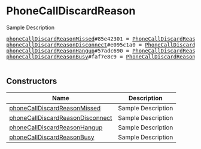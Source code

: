 # PhoneCallDiscardReason

Sample Description

<pre>
<a href="../constructor/phoneCallDiscardReasonMissed">phoneCallDiscardReasonMissed</a>#85e42301 = <a href="../type/PhoneCallDiscardReason.md">PhoneCallDiscardReason</a>;
<a href="../constructor/phoneCallDiscardReasonDisconnect">phoneCallDiscardReasonDisconnect</a>#e095c1a0 = <a href="../type/PhoneCallDiscardReason.md">PhoneCallDiscardReason</a>;
<a href="../constructor/phoneCallDiscardReasonHangup">phoneCallDiscardReasonHangup</a>#57adc690 = <a href="../type/PhoneCallDiscardReason.md">PhoneCallDiscardReason</a>;
<a href="../constructor/phoneCallDiscardReasonBusy">phoneCallDiscardReasonBusy</a>#faf7e8c9 = <a href="../type/PhoneCallDiscardReason.md">PhoneCallDiscardReason</a>;

</pre>

## Constructors

| Name | Description |
|------|-------------|
| [phoneCallDiscardReasonMissed](../constructor/phoneCallDiscardReasonMissed.md) | Sample Description |
| [phoneCallDiscardReasonDisconnect](../constructor/phoneCallDiscardReasonDisconnect.md) | Sample Description |
| [phoneCallDiscardReasonHangup](../constructor/phoneCallDiscardReasonHangup.md) | Sample Description |
| [phoneCallDiscardReasonBusy](../constructor/phoneCallDiscardReasonBusy.md) | Sample Description |

